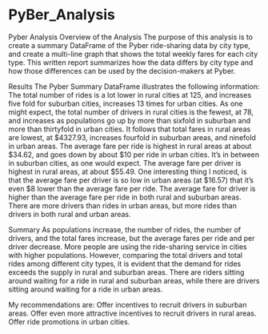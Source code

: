 # PyBer_Analysis

Pyber Analysis
Overview of the Analysis
The purpose of this analysis is to create a summary DataFrame of the Pyber ride-sharing data by city type, and create a multi-line graph that shows the total weekly fares for each city type. This written report summarizes how the data differs by city type and how those differences can be used by the decision-makers at Pyber.

Results
The Pyber Summary DataFrame illustrates the following information: The total number of rides is a lot lower in rural cities at 125, and increases five fold for suburban cities, increases 13 times for urban cities. As one might expect, the total number of drivers in rural cities is the fewest, at 78, and increases as populations go up by more than sixfold in suburban and more than thirtyfold in urban cities. It follows that total fares in rural areas are lowest, at $4327.93, increases fourfold in suburban areas, and ninefold in urban areas. The average fare per ride is highest in rural areas at about $34.62, and goes down by about $10 per ride in urban cities. It’s in between in suburban cities, as one would expect. The average fare per driver is highest in rural areas, at about $55.49. One interesting thing I noticed, is that the average fare per driver is so low in urban areas (at $16.57) that it’s even $8 lower than the average fare per ride. The average fare for driver is higher than the average fare per ride in both rural and suburban areas. There are more drivers than rides in urban areas, but more rides than drivers in both rural and urban areas.

Summary
As populations increase, the number of rides, the number of drivers, and the total fares increase, but the average fares per ride and per driver decrease. More people are using the ride-sharing service in cities with higher populations. However, comparing the total drivers and total rides among different city types, it is evident that the demand for rides exceeds the supply in rural and suburban areas. There are riders sitting around waiting for a ride in rural and suburban areas, while there are drivers sitting around waiting for a ride in urban areas.

My recommendations are:
Offer incentives to recruit drivers in suburban areas.
Offer even more attractive incentives to recruit drivers in rural areas.
Offer ride promotions in urban cities.
